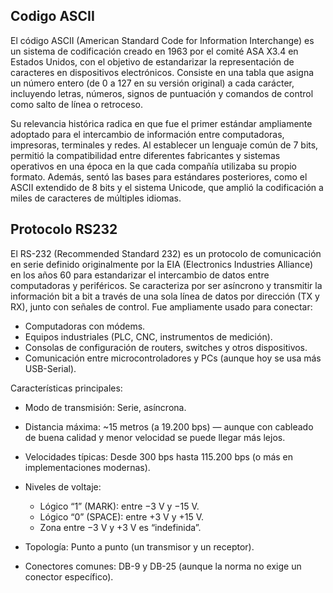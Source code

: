 ## Codigo ASCII

El código ASCII (American Standard Code for Information Interchange) es un sistema de codificación creado en 1963 por el comité ASA X3.4 en Estados Unidos, con el objetivo de estandarizar la representación de caracteres en dispositivos electrónicos. Consiste en una tabla que asigna un número entero (de 0 a 127 en su versión original) a cada carácter, incluyendo letras, números, signos de puntuación y comandos de control como salto de línea o retroceso.

Su relevancia histórica radica en que fue el primer estándar ampliamente adoptado para el intercambio de información entre computadoras, impresoras, terminales y redes. Al establecer un lenguaje común de 7 bits, permitió la compatibilidad entre diferentes fabricantes y sistemas operativos en una época en la que cada compañía utilizaba su propio formato. Además, sentó las bases para estándares posteriores, como el ASCII extendido de 8 bits y el sistema Unicode, que amplió la codificación a miles de caracteres de múltiples idiomas.

## Protocolo RS232

El RS-232 (Recommended Standard 232) es un protocolo de comunicación en serie definido originalmente por la EIA (Electronics Industries Alliance) en los años 60 para estandarizar el intercambio de datos entre computadoras y periféricos.
Se caracteriza por ser asíncrono y transmitir la información bit a bit a través de una sola línea de datos por dirección (TX y RX), junto con señales de control.
Fue ampliamente usado para conectar:
- Computadoras con módems.
- Equipos industriales (PLC, CNC, instrumentos de medición).
- Consolas de configuración de routers, switches y otros dispositivos.
- Comunicación entre microcontroladores y PCs (aunque hoy se usa más USB-Serial).

Características principales:
- Modo de transmisión: Serie, asíncrona.
- Distancia máxima: ~15 metros (a 19.200 bps) — aunque con cableado de buena calidad y menor velocidad se puede llegar más lejos.
- Velocidades típicas: Desde 300 bps hasta 115.200 bps (o más en implementaciones modernas).
- Niveles de voltaje:
    - Lógico “1” (MARK): entre −3 V y −15 V.
    - Lógico “0” (SPACE): entre +3 V y +15 V.
    - Zona entre −3 V y +3 V es “indefinida”.

- Topología: Punto a punto (un transmisor y un receptor).
- Conectores comunes: DB-9 y DB-25 (aunque la norma no exige un conector específico).